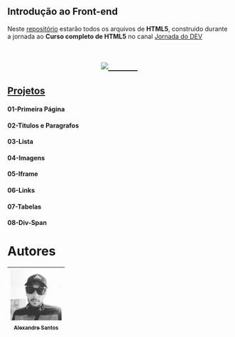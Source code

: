 ## Introdução ao Front-end

Neste [repositório](https://github.com/AlexandreSantosAL91/introducao-ao-front-end/tree/main/projetos/modulo-01) estarão todos os arquivos de **HTML5**, construido durante a jornada ao **Curso completo de HTML5** no canal [Jornada do DEV](https://jornadadodev.com.br/cursos/curso-completo-de-html5) 

<h1 img align="center">
    <a href="https://jornadadodev.com.br/cursos/curso-completo-de-html5">
    <img height="300" src="https://user-images.githubusercontent.com/78920317/196547047-42ba4eab-1bde-4bd6-9229-dee2c1c33681.png"/>
    &nbsp;&nbsp;&nbsp;&nbsp;&nbsp;&nbsp;&nbsp;&nbsp;&nbsp;</a>
</h1>

## [Projetos](https://github.com/AlexandreSantosAL91/introducao-ao-front-end/tree/main/projetos/modulo-01)
<h4>01-Primeira Página</h4>
<h4>02-Titulos e Paragrafos</h4>
<h4>03-Lista</h4>
<h4>04-Imagens</h4>
<h4>05-Iframe</h4>
<h4>06-Links</h4>
<h4>07-Tabelas</h4>
<h4>08-Div-Span</h4>

# Autores

| [<img src="https://github.com/AlexandreSantosAL91/introducao-ao-front-end/blob/main/img/autor.jpg" width=115><br><sub>Alexandre Santos</sub>](github.com/AlexandreSantosAL91) | 
| :---: |
